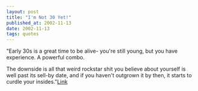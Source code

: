 ```yaml
---
layout: post
title: "I'm Not 30 Yet!"
published_at: 2002-11-13
date: 2002-11-13
tags: quotes
---
```


"Early 30s is a great time to be alive- you're still young, but you have experience. A powerful combo.  

The downside is all that weird rockstar shit you believe about yourself is well past its sell-by date, and if you haven't outgrown it by then, it starts to curdle your insides."[Link](http://www.gapingvoid.com/favs.htm)  
